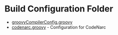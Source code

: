 # Build Configuration Folder

* [groovyCompilerConfig.groovy](./groovyCompilerConfig.groovy)
* [codenarc.groovy](./codenarc.groovy) - Configuration for CodeNarc
